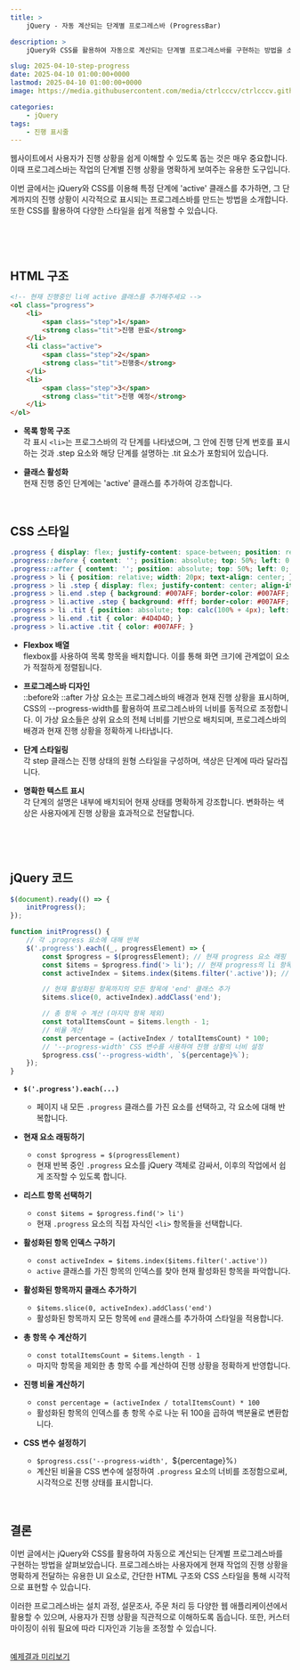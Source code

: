 ```yaml
---
title: >  
    jQuery - 자동 계산되는 단계별 프로그레스바 (ProgressBar)

description: >  
    jQuery와 CSS를 활용하여 자동으로 계산되는 단계별 프로그레스바를 구현하는 방법을 소개합니다. 

slug: 2025-04-10-step-progress
date: 2025-04-10 01:00:00+0000
lastmod: 2025-04-10 01:00:00+0000
image: https://media.githubusercontent.com/media/ctrlcccv/ctrlcccv.github.io/master/assets/img/post/2025-04-10-step-progress.webp

categories:
    - jQuery
tags:
    - 진행 표시줄
---
```

웹사이트에서 사용자가 진행 상황을 쉽게 이해할 수 있도록 돕는 것은 매우 중요합니다. 이때 프로그레스바는 작업의 단계별 진행 상황을 명확하게 보여주는 유용한 도구입니다.

이번 글에서는 jQuery와 CSS를 이용해 특정 단계에 'active' 클래스를 추가하면, 그 단계까지의 진행 상황이 시각적으로 표시되는 프로그레스바를 만드는 방법을 소개합니다. 또한 CSS를 활용하여 다양한 스타일을 쉽게 적용할 수 있습니다.  

<br>

<ins class="adsbygoogle"
     style="display:block; text-align:center;"
     data-ad-layout="in-article"
     data-ad-format="fluid"
     data-ad-client="ca-pub-8535540836842352"
     data-ad-slot="2974559225"></ins>
<script>
     (adsbygoogle = window.adsbygoogle || []).push({});
</script>


<br>

## HTML 구조

```html
<!-- 현재 진행중인 li에 active 클래스를 추가해주세요 -->
<ol class="progress">
    <li>
        <span class="step">1</span>
        <strong class="tit">진행 완료</strong>
    </li>
    <li class="active">
        <span class="step">2</span>
        <strong class="tit">진행중</strong>
    </li>
    <li>
        <span class="step">3</span>
        <strong class="tit">진행 예정</strong>
    </li>
</ol>
```
* **목록 항목 구조**   
<span class="txt">각 표시 `<li>`는 프로그스바의 각 단계를 나타냈으며, 그 안에 진행 단계 번호를 표시하는 것과 .step 요소와 해당 단계를 설명하는 .tit 요소가 포함되어 있습니다.</span>  

* **클래스 활성화**  
<span class="txt">현재 진행 중인 단계에는 'active' 클래스를 추가하여 강조합니다.</span>

<br>

## CSS 스타일

```css
.progress { display: flex; justify-content: space-between; position: relative; max-width: 600px; margin: 0 11px 28px; margin: 200px auto 0; } 
.progress::before { content: ''; position: absolute; top: 50%; left: 0; width: 100%; height: 4px; background: #D6D6D6; z-index: 0; transform: translate(0,-50%); } 
.progress::after { content: ''; position: absolute; top: 50%; left: 0; width: var(--progress-width); height: 4px; background: #007AFF; z-index: 1; transform: translate(0,-50%); } 
.progress > li { position: relative; width: 20px; text-align: center; } 
.progress > li .step { display: flex; justify-content: center; align-items: center; position: relative; width: 20px; height: 20px; margin: -2px auto 0; background: #EEEEEE; border: 1px solid #999999; border-radius: 50%; font-size: 10px; line-height: 1; color: #999999; z-index: 2; } 
.progress > li.end .step { background: #007AFF; border-color: #007AFF; color: #fff; } 
.progress > li.active .step { background: #fff; border-color: #007AFF; color: #007AFF; } 
.progress > li .tit { position: absolute; top: calc(100% + 4px); left: 50%; font-size: 12px; font-weight: 400; line-height: 130%; color: #999999; white-space: nowrap; transform: translate(-50%,0); } 
.progress > li.end .tit { color: #4D4D4D; } 
.progress > li.active .tit { color: #007AFF; } 
```
* **Flexbox 배열**  
<span class="txt">flexbox를 사용하여 목록 항목을 배치합니다. 이를 통해 화면 크기에 관계없이 요소가 적절하게 정렬됩니다.</span>

* **프로그레스바 디자인**  
<span class="txt">::before와 ::after 가상 요소는 프로그레스바의 배경과 현재 진행 상황을 표시하며, CSS의 --progress-width를 활용하여 프로그레스바의 너비를 동적으로 조정합니다. 이 가상 요소들은 상위 요소의 전체 너비를 기반으로 배치되며, 프로그레스바의 배경과 현재 진행 상황을 정확하게 나타냅니다.</span>

* **단계 스타일링**  
<span class="txt">각 step 클래스는 진행 상태의 원형 스타일을 구성하며, 색상은 단계에 따라 달라집니다.</span>

* **명확한 텍스트 표시**  
<span class="txt">각 단계의 설명은 내부에 배치되어 현재 상태를 명확하게 강조합니다. 변화하는 색상은 사용자에게 진행 상황을 효과적으로 전달합니다.</span>

<br>

<ins class="adsbygoogle"
     style="display:block; text-align:center;"
     data-ad-layout="in-article"
     data-ad-format="fluid"
     data-ad-client="ca-pub-8535540836842352"
     data-ad-slot="2974559225"></ins>
<script>
     (adsbygoogle = window.adsbygoogle || []).push({});
</script>


<br>

## jQuery 코드
```js
$(document).ready(() => {
    initProgress();
});

function initProgress() {
    // 각 .progress 요소에 대해 반복
    $('.progress').each((_, progressElement) => {
        const $progress = $(progressElement); // 현재 progress 요소 래핑
        const $items = $progress.find('> li'); // 현재 progress의 li 항목들 선택
        const activeIndex = $items.index($items.filter('.active')); // 'active' 클래스를 가진 항목의 인덱스 구하기

        // 현재 활성화된 항목까지의 모든 항목에 'end' 클래스 추가
        $items.slice(0, activeIndex).addClass('end');

        // 총 항목 수 계산 (마지막 항목 제외)
        const totalItemsCount = $items.length - 1;
        // 비율 계산
        const percentage = (activeIndex / totalItemsCount) * 100; 
        // '--progress-width' CSS 변수를 사용하여 진행 상황의 너비 설정
        $progress.css('--progress-width', `${percentage}%`);
    });
}
```

* **`$('.progress').each(...)`** 
   - 페이지 내 모든 `.progress` 클래스를 가진 요소를 선택하고, 각 요소에 대해 반복합니다.

* **현재 요소 래핑하기**
   - `const $progress = $(progressElement)`
   - 현재 반복 중인 `.progress` 요소를 jQuery 객체로 감싸서, 이후의 작업에서 쉽게 조작할 수 있도록 합니다.

* **리스트 항목 선택하기**
   - `const $items = $progress.find('> li')`
   - 현재 `.progress` 요소의 직접 자식인 `<li>` 항목들을 선택합니다.

* **활성화된 항목 인덱스 구하기**
   - `const activeIndex = $items.index($items.filter('.active'))`
   - `active` 클래스를 가진 항목의 인덱스를 찾아 현재 활성화된 항목을 파악합니다.

* **활성화된 항목까지 클래스 추가하기**
   - `$items.slice(0, activeIndex).addClass('end')`
   - 활성화된 항목까지 모든 항목에 `end` 클래스를 추가하여 스타일을 적용합니다.

* **총 항목 수 계산하기**
   - `const totalItemsCount = $items.length - 1`
   - 마지막 항목을 제외한 총 항목 수를 계산하여 진행 상황을 정확하게 반영합니다.

* **진행 비율 계산하기**
   - `const percentage = (activeIndex / totalItemsCount) * 100`
   - 활성화된 항목의 인덱스를 총 항목 수로 나눈 뒤 100을 곱하여 백분율로 변환합니다.

* **CSS 변수 설정하기**
   - `$progress.css('--progress-width', `${percentage}%`)`
   - 계산된 비율을 CSS 변수에 설정하여 `.progress` 요소의 너비를 조정함으로써, 시각적으로 진행 상태를 표시합니다.

<br>

## 결론
이번 글에서는 jQuery와 CSS를 활용하여 자동으로 계산되는 단계별 프로그레스바를 구현하는 방법을 살펴보았습니다. 프로그레스바는 사용자에게 현재 작업의 진행 상황을 명확하게 전달하는 유용한 UI 요소로, 간단한 HTML 구조와 CSS 스타일을 통해 시각적으로 표현할 수 있습니다.

이러한 프로그레스바는 설치 과정, 설문조사, 주문 처리 등 다양한 웹 애플리케이션에서 활용할 수 있으며, 사용자가 진행 상황을 직관적으로 이해하도록 돕습니다. 또한, 커스터마이징이 쉬워 필요에 따라 디자인과 기능을 조정할 수 있습니다.

<br>

<div class="btn_wrap">
    <a target="_blank" href="https://ctrlcccv.github.io/ctrlcccv-demo/2025-04-10-step-progress/">예제결과 미리보기</a>
</div>

